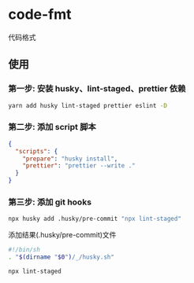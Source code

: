 # code-fmt

代码格式

## 使用

### 第一步: 安装 husky、lint-staged、prettier 依赖

```sh
yarn add husky lint-staged prettier eslint -D
```

### 第二步: 添加 script 脚本

```json
{
  "scripts": {
    "prepare": "husky install",
    "prettier": "prettier --write ."
  }
}
```

### 第三步: 添加 git hooks

```sh
npx husky add .husky/pre-commit "npx lint-staged"
```

添加结果(.husky/pre-commit)文件

```sh
#!/bin/sh
. "$(dirname "$0")/_/husky.sh"

npx lint-staged
```
